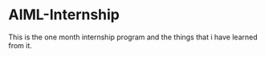# AIML-Internship
This is the one month internship program and the things that i have learned from it.

